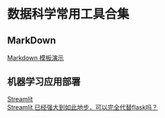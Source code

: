 # 数据科学常用工具合集
## MarkDown
  [Markdown 模板演示]( https://markdown-it.github.io/
)
## 机器学习应用部署
[Streamlit](https://streamlit.io/)<br>
[Streamlit 已经强大到如此地步，可以完全代替flask吗？](https://zhuanlan.zhihu.com/p/270590933)

